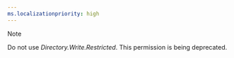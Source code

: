 ```yaml
---
ms.localizationpriority: high
---
```


<!-- markdownlint-disable MD002 MD041 -->

> [!NOTE]
> Do not use *Directory.Write.Restricted*. This permission is being deprecated.